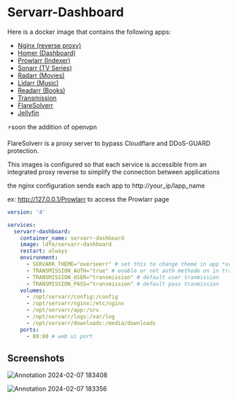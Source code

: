 # Servarr-Dashboard

Here is a docker image that contains the following apps:

- [Nginx (reverse proxy)](https://www.nginx.com/)
- [Homer (Dashboard)](https://github.com/bastienwirtz/homer)
- [Prowlarr (Indexer)](https://wiki.servarr.com/en/prowlarr)
- [Sonarr (TV Series)](https://wiki.servarr.com/en/sonarr)
- [Radarr (Movies)](https://wiki.servarr.com/en/radarr)
- [Lidarr (Music)](https://wiki.servarr.com/en/lidarr)
- [Readarr (Books)](https://wiki.servarr.com/en/readarr)
- [Transmission](https://transmissionbt.com/)
- [FlareSolverr](https://github.com/FlareSolverr/FlareSolverr)
- [Jellyfin](https://jellyfin.org/)

⚡soon the addition of openvpn

FlareSolverr is a proxy server to bypass Cloudflare and DDoS-GUARD protection.

This images is configured so that each service is accessible from an integrated proxy reverse to simplify the connection between applications

the nginx configuration sends each app to http://your_ip/lapp_name

ex: <http://127.0.0.1/Prowlarr> to access the Prowlarr page

```yml
version: '4'

services:
  servarr-dashboard:
    container_name: servarr-dashboard
    image: ldfe/servarr-dashboard
    restart: always
    environment:
      - SERVARR_THEME="overseerr" # set this to change theme in app *arrs look -> https://docs.theme-park.dev/themes/sonarr/
      - TRANSMISSION_AUTH="true" # enable or not auth methode on in tranmission
      - TRANSMISSION_USER="transmission" # default user tranmission
      - TRANSMISSION_PASS="transmission" # default pass tranmission
    volumes:
      - /opt/servarr/config:/config
      - /opt/servarr/nginx:/etc/nginx
      - /opt/servarr/app:/srv
      - /opt/servarr/logs:/var/log 
      - /opt/servarr/downloads:/media/downloads
    ports:
      - 80:80 # web ui port
```

## Screenshots

![Annotation 2024-02-07 183408](https://github.com/kalibrado/servarr-dashboard/assets/51781584/7143a8bd-6a82-48b9-9022-261e03062d11)

![Annotation 2024-02-07 183356](https://github.com/kalibrado/servarr-dashboard/assets/51781584/33a80a00-442c-435b-9124-5b6ef2989408)
